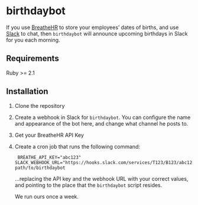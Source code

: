 # birthdaybot

If you use [BreatheHR](http://breathehr.com/) to store your employees’
dates of births, and use [Slack](http://slack.com/) to chat, then
`birthdaybot` will announce upcoming birthdays in Slack for you each
morning.

## Requirements

Ruby >= 2.1

## Installation

1. Clone the repository
2. Create a webhook in Slack for `birthdaybot`. You can configure the
   name and appearance of the bot here, and change what channel he posts
   to.
3. Get your BreatheHR API Key
4. Create a cron job that runs the following command:

		BREATHE_API_KEY="abc123" SLACK_WEBHOOK_URL="https://hooks.slack.com/services/T123/B123/abc123" path/to/birthdaybot

	…replacing the API key and the webhook URL with your correct values,
	and pointing to the place that the `birthdaybot` script resides.

	We run ours once a week.
